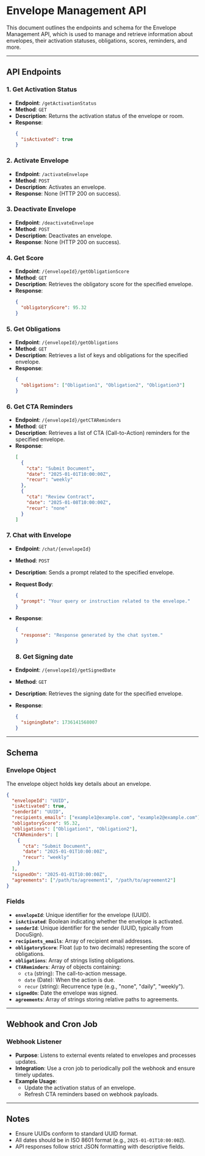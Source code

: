 # Envelope Management API

This document outlines the endpoints and schema for the Envelope Management API, which is used to manage and retrieve information about envelopes, their activation statuses, obligations, scores, reminders, and more.

---

## **API Endpoints**

### **1. Get Activation Status**

- **Endpoint**: `/getActivationStatus`
- **Method**: `GET`
- **Description**: Returns the activation status of the envelope or room.
- **Response**:
  ```json
  {
    "isActivated": true
  }
  ```

### **2. Activate Envelope**

- **Endpoint**: `/activateEnvelope`
- **Method**: `POST`
- **Description**: Activates an envelope.
- **Response**: None (HTTP 200 on success).

### **3. Deactivate Envelope**

- **Endpoint**: `/deactivateEnvelope`
- **Method**: `POST`
- **Description**: Deactivates an envelope.
- **Response**: None (HTTP 200 on success).

### **4. Get Score**

- **Endpoint**: `/{envelopeId}/getObligationScore`
- **Method**: `GET`
- **Description**: Retrieves the obligatory score for the specified envelope.
- **Response**:
  ```json
  {
    "obligatoryScore": 95.32
  }
  ```

### **5. Get Obligations**

- **Endpoint**: `/{envelopeId}/getObligations`
- **Method**: `GET`
- **Description**: Retrieves a list of keys and obligations for the specified envelope.
- **Response**:
  ```json
  {
    "obligations": ["Obligation1", "Obligation2", "Obligation3"]
  }
  ```

### **6. Get CTA Reminders**

- **Endpoint**: `/{envelopeId}/getCTAReminders`
- **Method**: `GET`
- **Description**: Retrieves a list of CTA (Call-to-Action) reminders for the specified envelope.
- **Response**:
  ```json
  [
    {
      "cta": "Submit Document",
      "date": "2025-01-01T10:00:00Z",
      "recur": "weekly"
    },
    {
      "cta": "Review Contract",
      "date": "2025-01-08T10:00:00Z",
      "recur": "none"
    }
  ]
  ```

### **7. Chat with Envelope**

- **Endpoint**: `/chat/{envelopeId}`
- **Method**: `POST`
- **Description**: Sends a prompt related to the specified envelope.
- **Request Body**:
  ```json
  {
    "prompt": "Your query or instruction related to the envelope."
  }
  ```
- **Response**:

  ```json
  {
    "response": "Response generated by the chat system."
  }
  ```

  ### **8. Get Signing date**

- **Endpoint**: `/{envelopeId}/getSignedDate`
- **Method**: `GET`
- **Description**: Retrieves the signing date for the specified envelope.
- **Response**:
  ```json
  {
    "signingDate": 1736141568007
  }
  ```

---

## **Schema**

### **Envelope Object**

The envelope object holds key details about an envelope.

```json
{
  "envelopeId": "UUID",
  "isActivated": true,
  "senderId": "UUID",
  "recipients_emails": ["example1@example.com", "example2@example.com"],
  "obligatoryScore": 95.32,
  "obligations": ["Obligation1", "Obligation2"],
  "CTAReminders": [
    {
      "cta": "Submit Document",
      "date": "2025-01-01T10:00:00Z",
      "recur": "weekly"
    }
  ],
  "signedOn": "2025-01-01T10:00:00Z",
  "agreements": ["/path/to/agreement1", "/path/to/agreement2"]
}
```

### **Fields**

- **`envelopeId`**: Unique identifier for the envelope (UUID).
- **`isActivated`**: Boolean indicating whether the envelope is activated.
- **`senderId`**: Unique identifier for the sender (UUID, typically from DocuSign).
- **`recipients_emails`**: Array of recipient email addresses.
- **`obligatoryScore`**: Float (up to two decimals) representing the score of obligations.
- **`obligations`**: Array of strings listing obligations.
- **`CTAReminders`**: Array of objects containing:
  - `cta` (string): The call-to-action message.
  - `date` (Date): When the action is due.
  - `recur` (string): Recurrence type (e.g., "none", "daily", "weekly").
- **`signedOn`**: Date the envelope was signed.
- **`agreements`**: Array of strings storing relative paths to agreements.

---

## **Webhook and Cron Job**

### **Webhook Listener**

- **Purpose**: Listens to external events related to envelopes and processes updates.
- **Integration**: Use a cron job to periodically poll the webhook and ensure timely updates.
- **Example Usage**:
  - Update the activation status of an envelope.
  - Refresh CTA reminders based on webhook payloads.

---

## **Notes**

- Ensure UUIDs conform to standard UUID format.
- All dates should be in ISO 8601 format (e.g., `2025-01-01T10:00:00Z`).
- API responses follow strict JSON formatting with descriptive fields.
